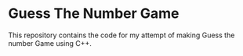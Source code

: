 # Guess The Number Game 

This repository contains the code for my attempt of making Guess the number Game using C++.